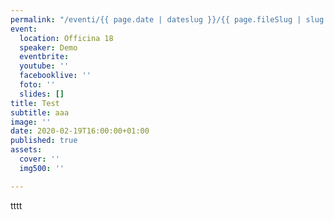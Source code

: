 ```yaml
---
permalink: "/eventi/{{ page.date | dateslug }}/{{ page.fileSlug | slug }}/index.html"
event:
  location: Officina 18
  speaker: Demo
  eventbrite: 
  youtube: ''
  facebooklive: ''
  foto: ''
  slides: []
title: Test
subtitle: aaa
image: ''
date: 2020-02-19T16:00:00+01:00
published: true
assets:
  cover: ''
  img500: ''

---
```

tttt